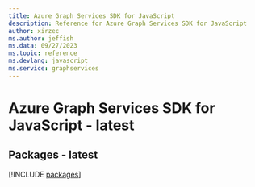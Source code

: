 ```yaml
---
title: Azure Graph Services SDK for JavaScript
description: Reference for Azure Graph Services SDK for JavaScript
author: xirzec
ms.author: jeffish
ms.data: 09/27/2023
ms.topic: reference
ms.devlang: javascript
ms.service: graphservices
---
```

# Azure Graph Services SDK for JavaScript - latest
## Packages - latest
[!INCLUDE [packages](graph-services-index.md)]
